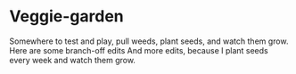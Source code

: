 # Veggie-garden
Somewhere to test and play, pull weeds, plant seeds, and watch them grow. 
Here are some branch-off edits
And more edits, because I plant seeds every week and watch them grow.
